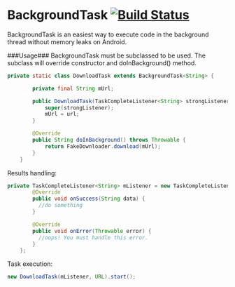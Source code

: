 # BackgroundTask [![Build Status](https://travis-ci.org/uDevelop/BackgroundTask.svg?branch=master)](https://travis-ci.org/uDevelop/BackgroundTask)

BackgroundTask is an easiest way to execute code in the background thread without memory leaks on Android.

###Usage###
BackgroundTask must be subclassed to be used. The subclass will override constructor and doInBackground() method.
```java
private static class DownloadTask extends BackgroundTask<String> {

		private final String mUrl;

		public DownloadTask(TaskCompleteListener<String> strongListener, String url) {
			super(strongListener);
			mUrl = url;
		}

		@Override
		public String doInBackground() throws Throwable {
			return FakeDownloader.download(mUrl);
		}
	}
```
Results handling:
```java
private TaskCompleteListener<String> mListener = new TaskCompleteListener<String>() { //strong reference!
		@Override
		public void onSuccess(String data) {
		  //do something 
		}

		@Override
		public void onError(Throwable error) {
		  //oops! You must handle this error.
		}
	};
```
Task execution:
```java
new DownloadTask(mListener, URL).start();
```



